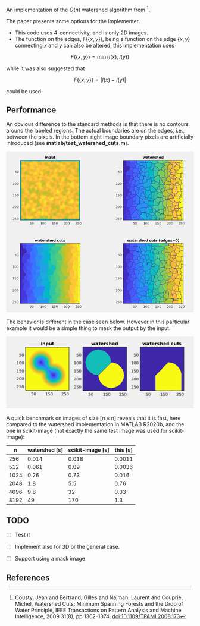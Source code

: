 An implementation of the $`O(n)`$ watershed algorithm from [^1].

The paper presents some options for the implementer.
- This code uses 4-connectivity, and is only 2D images.
- The function on the edges, $`F(\{x,y\})`$, being a function on the edge
  $`\{x,y\}`$ connecting $x$ and $y$ can also be altered, this
  implementation uses

``` math
F(\{x,y\}) = \min \left( I(x) , I(y) \right)
```

  while it was also suggested that

``` math
F(\{x,y\}) = | I(x) - I(y) |
```

  could be used.

## Performance
An obvious difference to the standard methods is that there is no
contours around the labeled regions. The actual boundaries are on the
edges, i.e., between the pixels. In the bottom-right image boundary
pixels are artificially introduced (see **matlab/test_watershed_cuts.m**).

<img src="doc/screenshot1.png">

The behavior is different in the case seen below. However in this
particular example it would be a simple thing to mask the output by
the input.

<img src="doc/screenshot2.png">


A quick benchmark on images of size $`\left[n \times n\right]`$ reveals that it
is fast, here compared to the watershed implementation in MATLAB
R2020b, and the one in scikit-image (not exactly the same test image
was used for scikit-image):

| n    | watershed [s] | scikit-image [s] | this [s] |
| ---  |    ---        |     ---          |   ---    |
| 256  |  0.014        |   0.018          | 0.0011   |
| 512  |  0.061        |   0.09           | 0.0036   |
| 1024 |  0.26         |   0.73           | 0.016    |
| 2048 |  1.8          |   5.5            | 0.76     |
| 4096 |  9.8          |  32              | 0.33     |
| 8192 | 49            | 170              | 1.3      |


## TODO
- [ ] Test it
- [ ] Implement also for 3D or the general case.
- [ ] Support using a mask image


## References

[^1]: Cousty, Jean and Bertrand, Gilles and Najman, Laurent and Couprie, Michel, Watershed Cuts: Minimum Spanning Forests and the Drop of Water Principle, IEEE Transactions on Pattern Analysis and Machine Intelligence, 2009 31(8), pp 1362-1374, [doi:10.1109/TPAMI.2008.173](http://dx.doi.org/10.1109/TPAMI.2008.173)
